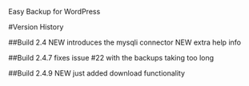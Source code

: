 Easy Backup for WordPress


#Version History


##Build 2.4
NEW introduces the mysqli connector
NEW extra help info

##Build 2.4.7
fixes issue #22 with the backups taking too long

##Build 2.4.9
NEW just added download functionality
